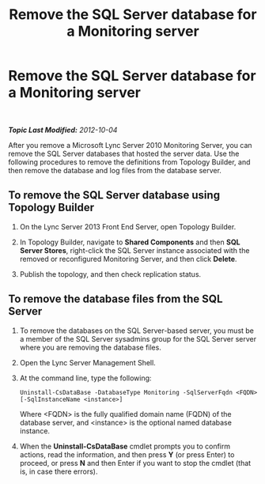 ﻿---
title: Remove the SQL Server database for a Monitoring server
TOCTitle: Remove the SQL Server database for a Monitoring server
ms:assetid: aed5e394-d63e-4ad4-af40-f12d3a044344
ms:mtpsurl: https://technet.microsoft.com/en-us/library/JJ721848(v=OCS.15)
ms:contentKeyID: 49733781
ms.date: 07/23/2014
mtps_version: v=OCS.15
---

<div data-xmlns="http://www.w3.org/1999/xhtml">

<div class="topic" data-xmlns="http://www.w3.org/1999/xhtml" data-msxsl="urn:schemas-microsoft-com:xslt" data-cs="http://msdn.microsoft.com/en-us/">

<div data-asp="http://msdn2.microsoft.com/asp">

# Remove the SQL Server database for a Monitoring server

</div>

<div id="mainSection">

<div id="mainBody">

<span> </span>

_**Topic Last Modified:** 2012-10-04_

After you remove a Microsoft Lync Server 2010 Monitoring Server, you can remove the SQL Server databases that hosted the server data. Use the following procedures to remove the definitions from Topology Builder, and then remove the database and log files from the database server.

<div>

## To remove the SQL Server database using Topology Builder

1.  On the Lync Server 2013 Front End Server, open Topology Builder.

2.  In Topology Builder, navigate to **Shared Components** and then **SQL Server Stores**, right-click the SQL Server instance associated with the removed or reconfigured Monitoring Server, and then click **Delete**.

3.  Publish the topology, and then check replication status.

</div>

<div>

## To remove the database files from the SQL Server

1.  To remove the databases on the SQL Server-based server, you must be a member of the SQL Server sysadmins group for the SQL Server server where you are removing the database files.

2.  Open the Lync Server Management Shell.

3.  At the command line, type the following:
    
        Uninstall-CsDataBase -DatabaseType Monitoring -SqlServerFqdn <FQDN> [-SqlInstanceName <instance>]
    
    Where \<FQDN\> is the fully qualified domain name (FQDN) of the database server, and \<instance\> is the optional named database instance.

4.  When the **Uninstall-CsDataBase** cmdlet prompts you to confirm actions, read the information, and then press **Y** (or press Enter) to proceed, or press **N** and then Enter if you want to stop the cmdlet (that is, in case there errors).

</div>

</div>

<span> </span>

</div>

</div>

</div>

